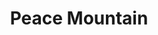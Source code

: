 ---
pid: ch333
title: Peace Mountain
location_transcription: Willames Avenue
coordinates: "[-75.175345156514, 40.077218482634]"
zipcode: '19119'
gen_neighborhood: Northwest Philadelphia
neighborhood: Mount Airy
outside_phl: 
age: '9'
age_range: 6-13
instagram: 
image_file_name: ch_333.jpg
proposal_transcription: My monument represents honor and bringing peace to all. If
  3 people are united on this mountain they will bring peace to all no matter what
  happens they will be together.
topic: Unity,Love
topic_summary: 0, 0
type: Other No Form
keywords_other: 
credit: Leilanni McGee
image_labels: 
twitter: 
facebook: 
permalink: "/monuments/ch333/"
layout: item-page
---